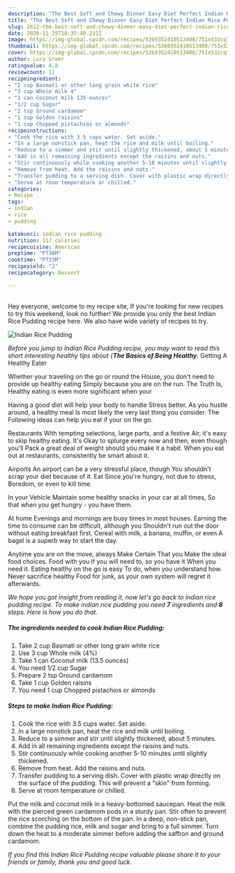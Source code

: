 ```yaml
---
description: "The Best Soft and Chewy Dinner Easy Diet Perfect Indian Rice Pudding"
title: "The Best Soft and Chewy Dinner Easy Diet Perfect Indian Rice Pudding"
slug: 2612-the-best-soft-and-chewy-dinner-easy-diet-perfect-indian-rice-pudding
date: 2020-11-25T18:35:40.231Z
image: https://img-global.cpcdn.com/recipes/5269352410513408/751x532cq70/indian-rice-pudding-recipe-main-photo.jpg
thumbnail: https://img-global.cpcdn.com/recipes/5269352410513408/751x532cq70/indian-rice-pudding-recipe-main-photo.jpg
cover: https://img-global.cpcdn.com/recipes/5269352410513408/751x532cq70/indian-rice-pudding-recipe-main-photo.jpg
author: Lura Greer
ratingvalue: 4.8
reviewcount: 11
recipeingredient:
- "2 cup Basmati or other long grain white rice"
- "3 cup Whole milk 4"
- "1 can Coconut milk 135 ounces"
- "1/2 cup Sugar"
- "2 tsp Ground cardamom"
- "1 cup Golden raisins"
- "1 cup Chopped pistachios or almonds"
recipeinstructions:
- "Cook the rice with 3.5 cups water. Set aside."
- "In a large nonstick pan, heat the rice and milk until boiling."
- "Reduce to a simmer and stir until slightly thickened, about 5 minutes."
- "Add in all remaining ingredients except the raisins and nuts."
- "Stir continuously while cooking another 5-10 minutes until slightly thickened."
- "Remove from heat. Add the raisins and nuts."
- "Transfer pudding to a serving dish. Cover with plastic wrap directly on the surface of the pudding. This will prevent a &#34;skin&#34; from forming."
- "Serve at room temperature or chilled."
categories:
- Recipe
tags:
- indian
- rice
- pudding

katakunci: indian rice pudding 
nutrition: 117 calories
recipecuisine: American
preptime: "PT36M"
cooktime: "PT33M"
recipeyield: "2"
recipecategory: Dessert

---
```

<br>
Hey everyone, welcome to my recipe site, If you're looking for new recipes to try this weekend, look no further! We provide you only the best Indian Rice Pudding recipe here. We also have wide variety of recipes to try.
<br>


![Indian Rice Pudding](https://img-global.cpcdn.com/recipes/5269352410513408/751x532cq70/indian-rice-pudding-recipe-main-photo.jpg)

<i>Before you jump to Indian Rice Pudding recipe, you may want to read this short interesting healthy tips about {<strong>The Basics of Being Healthy</strong>.</i>
Getting A Healthy Eater

Whether your traveling on the go or round the
House, you don't need to provide up healthy eating
Simply because you are on the run. The Truth Is,
Healthy eating is even more significant when your


Having a good diet will help your body to handle
Stress better. As you hustle around, a healthy meal
Is most likely the very last thing you consider. The
Following ideas can help you eat if your on the go.

Restaurants
With tempting selections, large parts, and a festive
Air, it's easy to skip healthy eating. It's
Okay to splurge every now and then, even though you'll
Pack a great deal of weight should you make it a habit.
When you eat out at restaurants, consistently be smart
about it.

Airports
An airport can be a very stressful place, though 
You shouldn't scrap your diet because of it. Eat
Since you're hungry, not due to stress,
Boredom, or even to kill time.

In your Vehicle 
Maintain some healthy snacks in your car at all times,
So that when you get hungry - you have them.

At home
Evenings and mornings are busy times in most houses.
Earning the time to consume can be difficult, although you
Shouldn't run out the door without eating breakfast
first. Cereal with milk, a banana, muffin, or even
A bagel is a superb way to start the day.

Anytime you are on the move, always Make Certain That you
Make the ideal food choices. 
Food with you if you will need to, so you have it
When you need it. Eating healthy on the go is easy
To do, when you understand how. Never sacrifice healthy
Food for junk, as your own system will regret it afterwards.


<i>We hope you got insight from reading it, now let's go back to indian rice pudding recipe. To make indian rice pudding you need <strong>7</strong> ingredients and <strong>8</strong> steps. Here is how you do that.
</i>

##### The ingredients needed to cook Indian Rice Pudding:

1. Take 2 cup Basmati or other long grain white rice
1. Use 3 cup Whole milk (4%)
1. Take 1 can Coconut milk (13.5 ounces)
1. You need 1/2 cup Sugar
1. Prepare 2 tsp Ground cardamom
1. Take 1 cup Golden raisins
1. You need 1 cup Chopped pistachios or almonds


##### Steps to make Indian Rice Pudding:

1. Cook the rice with 3.5 cups water. Set aside.
1. In a large nonstick pan, heat the rice and milk until boiling.
1. Reduce to a simmer and stir until slightly thickened, about 5 minutes.
1. Add in all remaining ingredients except the raisins and nuts.
1. Stir continuously while cooking another 5-10 minutes until slightly thickened.
1. Remove from heat. Add the raisins and nuts.
1. Transfer pudding to a serving dish. Cover with plastic wrap directly on the surface of the pudding. This will prevent a &#34;skin&#34; from forming.
1. Serve at room temperature or chilled.


Put the milk and coconut milk in a heavy-bottomed saucepan. Heat the milk with the pierced green cardamom pods in a sturdy pan. Stir often to prevent the rice scorching on the bottom of the pan. In a deep, non-stick pan, combine the pudding rice, milk and sugar and bring to a full simmer. Turn down the heat to a moderate simmer before adding the saffron and ground cardamom. 

<i>If you find this Indian Rice Pudding recipe valuable please share it to your friends or family, thank you and good luck.</i>
